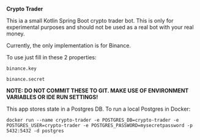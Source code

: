 **Crypto Trader**

This ia a small Kotlin Spring Boot crypto trader bot. This is only for experimental purposes and should not be used as a real bot with your real money.

Currently, the only implementation is for Binance.

To use just fill in these 2 properties:

`binance.key`

`binance.secret`

**NOTE: DO NOT COMMIT THESE TO GIT. MAKE USE OF ENVIRONMENT VARIABLES OR IDE RUN SETTINGS!**

This app stores state in a Postgres DB. To run a local Postgres in Docker:

`docker run --name crypto-trader -e POSTGRES_DB=crypto-trader -e POSTGRES_USER=crypto-trader -e POSTGRES_PASSWORD=mysecretpassword -p 5432:5432 -d postgres`